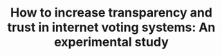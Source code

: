---
title: "How to increase transparency and trust in internet voting systems: An experimental study"
collection: publications
type: publications
permalink: /publications/2024-10-How-to-increase-transparency-and-trust-in-internet-voting-systems-An-experimental-study
venue: 'Proceedings of the 13th Nordic Conference on Human-Computer Interaction'
pages: '1-18'
publisher: 'Association for Computing Machinery'
year: '2024'
paperurl: 'https://doi.org/10.1145/3679318.3685362'
citation: ' Samuel Agbesi,  <b>Jurlind Budurushi</b>,  Asmita Dalela,  Christina Nissen,  Oksana Kulyk</br> Proceedings of the 13th Nordic Conference on Human-Computer Interaction'
---